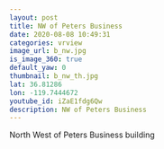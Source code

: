 ```yaml
---
layout: post
title: NW of Peters Business
date: 2020-08-08 10:49:31
categories: vrview
image_url: b_nw.jpg
is_image_360: true
default_yaw: 0
thumbnail: b_nw_th.jpg
lat: 36.81286
lon: -119.7444672
youtube_id: iZaE1fdg6Qw
description: NW of Peters Business
---
```

North West of Peters Business building
